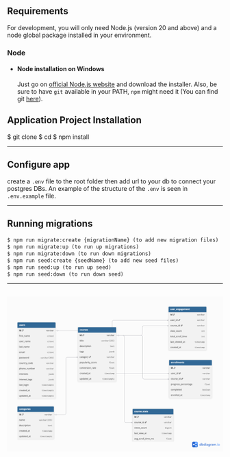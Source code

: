 ## Requirements

For development, you will only need Node.js (version 20 and above) and a node global package installed in your environment.

### Node

- #### Node installation on Windows

    Just go on [official Node.js website](https://nodejs.org/) and download the installer.
    Also, be sure to have `git` available in your PATH, `npm` might need it (You can find git [here](https://git-scm.com/)).


## Application Project Installation

  $ git clone 
  $ cd 
  $ npm install

---

## Configure app

create a  `.env` file to the root folder then add url to your db to connect your postgres DBs. 
An example of the structure of the `.env` is seen in `.env.example` file.

---

## Running migrations

    $ npm run migrate:create {migrationName} (to add new migration files)
    $ npm run migrate:up (to run up migrations)
    $ npm run migrate:down (to run down migrations)
    $ npm run seed:create {seedName} (to add new seed files)
    $ npm run seed:up (to run up seed)
    $ npm run seed:down (to run down seed)

---

![Database Diagram](./db-diagram.png)
---
